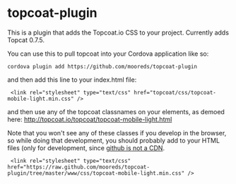 topcoat-plugin
==============

This is a plugin that adds the Topcoat.io CSS to your project. Currently adds Topcat 0.7.5.

You can use this to pull topcoat into your Cordova application like so:

    cordova plugin add https://github.com/mooreds/topcoat-plugin

and then add this line to your index.html file:

     <link rel="stylesheet" type="text/css" href="topcoat/css/topcoat-mobile-light.min.css" />

and then use any of the topcoat classnames on your elements, as demoed here: http://topcoat.io/topcoat/topcoat-mobile-light.html

Note that you won't see any of these classes if you develop in the browser, so while doing that development, you should probably add to your HTML files (only for development, since [github is not a CDN](http://stackoverflow.com/questions/5502540/should-github-be-used-as-a-cdn-for-javascript-libraries/5503156#5503156).

     <link rel="stylesheet" type="text/css" href="https://raw.github.com/mooreds/topcoat-plugin/tree/master/www/css/topcoat-mobile-light.min.css" />


